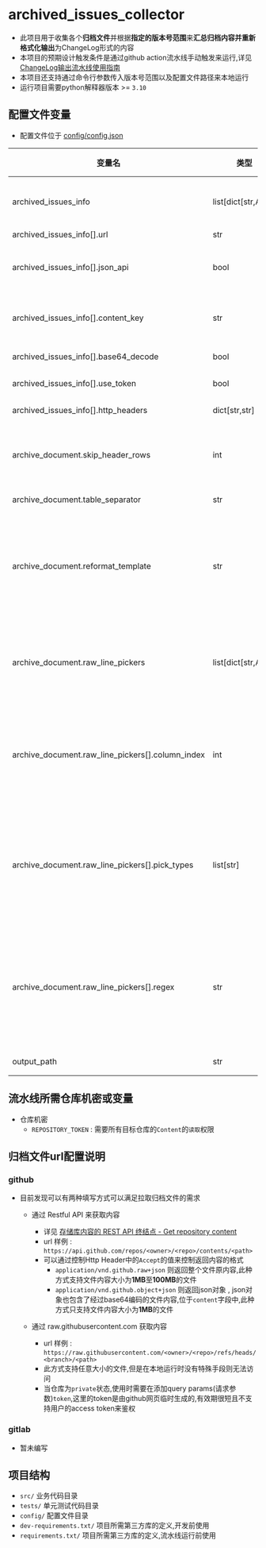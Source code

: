 # archived_issues_collector

- 此项目用于收集各个**归档文件**并根据**指定的版本号范围**来**汇总归档内容并重新格式化输出**为ChangeLog形式的内容
- 本项目的预期设计触发条件是通过github action流水线手动触发来运行,详见 [ChangeLog输出流水线使用指南](./ChangeLog输出流水线使用指南.md)
- 本项目还支持通过命令行参数传入版本号范围以及配置文件路径来本地运行
- 运行项目需要python解释器版本 >= `3.10`

## 配置文件变量

- 配置文件位于 [config/config.json](config/config.json)

| 变量名                                           | 类型                | 默认值 | 描述                                                                                                                                                                                                                            |
| ------------------------------------------------ | ------------------- | ------ | ------------------------------------------------------------------------------------------------------------------------------------------------------------------------------------------------------------------------------- |
| archived_issues_info                             | list[dict[str,Any]] | []     | 定义归档文件源获取规则,目前只支持http和https源,配置时请参考[归档文件url配置说明](#归档文件url配置说明)                                                                                                                                                                                  |
| archived_issues_info[].url                       | str                 | ""     | 归档文件源的url                                                                                                                                                                                                                 |
| archived_issues_info[].json_api                  | bool                | false  | 请求的url是否是json api,若此值为true,请求url后响应的内容将以json格式解析                                                                                                                                                        |
| archived_issues_info[].content_key               | str                 | ""     | 实际归档内容在json响应中的键名,`json_api`值为true时才生效,与`json_api`配合使用                                                                                                                                                  |
| archived_issues_info[].base64_decode             | bool                | false  | 请求url后响应的内容是否需要base64解码                                                                                                                                                                                           |
| archived_issues_info[].use_token                 | bool                | false  | 请求url时是否在请求头中携带token                                                                                                                                                                                                |
| archived_issues_info[].http_headers              | dict[str,str]       | {}     | 请求url时要携带的请求头内容                                                                                                                                                                                                     |
| archive_document.skip_header_rows                | int                 | 0      | 处理每个原始归档文档内容时,从第一行开始要跳过多少行,因为开头的几行可能是列表的开头格式,不能参与内容的处理                                                                                                                       |
| archive_document.table_separator                 | str                 | ""     | 表分隔符,用于分割原始归档文档内容中的每一行                                                                                                                                                                                     |
| archive_document.reformat_template               | str                 | ""     | 用于重新格式化归档内容的格式模版,可使用特殊占位符变量来灵活定制输出格式,可用的变量有: `{issue_type}` `{issue_location}`  `{issue_url_parents}` `{issue_title}` `{md_link_square_start}` `{md_link_square_end}` `{first_number}` |
| archive_document.raw_line_pickers                | list[dict[str,Any]] | []     | picker用来分类和提取`table_separator`分隔好的内容,可定义多个picker,请确保`column_index`不会超出`table_separator`分割后的column个数                                                                                              |
| archive_document.raw_line_pickers[].column_index | int                 | 0      | picker的列索引,每个column就是每行内容通过`table_separator`拆分出来的每个元素,`column_index`表示了这个picker `pick_types` `regex` 的要被应用在第几个column                                                                       |
| archive_document.raw_line_pickers[].pick_types   | list[str]           | []     | picker要匹配内容的内容类型,名称与大部分`reformat_template`的占位符变量是对应的,由于正则可以设置多个捕获组,所以根据正则匹配后的匹配结果顺序一一对应此列表中的类型;在`regex`为null时,此列表只能填写一个元素                       |
| archive_document.raw_line_pickers[].regex        | str                 | None   | picker匹配内容的正则表达式,值为null时则不使用正则而是使用整个column的字符串,可使用捕获组将正则匹配内容与`pick_types`中的类型进行对应,若捕获组个数大于`pick_types`中元素的个数,多余的捕获组结果则会被丢弃                        |
| output_path                                      | str                 | ""     | 输出格式化后内容的文件路径                                                                                                                                                                                                      |

## 流水线所需仓库机密或变量
- 仓库机密
  - `REPOSITORY_TOKEN` : 需要所有目标仓库的`Content`的`读取`权限

## 归档文件url配置说明

### github
- 目前发现可以有两种填写方式可以满足拉取归档文件的需求
  - 通过 Restful API 来获取内容
    - 详见 [存储库内容的 REST API 终结点 - Get repository content](https://docs.github.com/zh/rest/repos/contents?apiVersion=2022-11-28#get-repository-content)
    - url 样例 : `https://api.github.com/repos/<owner>/<repo>/contents/<path>` 
    - 可以通过控制Http Header中的`Accept`的值来控制返回内容的格式
      - `application/vnd.github.raw+json` 则返回整个文件原内容,此种方式支持文件内容大小为**1MB**至**100MB**的文件
      - `application/vnd.github.object+json` 则返回json对象 , json对象也包含了经过base64编码的文件内容,位于`content`字段中,此种方式只支持文件内容大小为**1MB**的文件

  - 通过 raw.githubusercontent.com 获取内容
    - url 样例 : `https://raw.githubusercontent.com/<owner>/<repo>/refs/heads/<branch>/<path>` 
    - 此方式支持任意大小的文件,但是在本地运行时没有特殊手段则无法访问
    - 当仓库为`private`状态,使用时需要在添加query params(请求参数)`token`,这里的token是由github网页临时生成的,有效期很短且不支持用户的access token来鉴权

### gitlab
- 暂未编写



## 项目结构

- `src/` 业务代码目录
- `tests/` 单元测试代码目录
- `config/` 配置文件目录
- `dev-requirements.txt/` 项目所需第三方库的定义,开发前使用
- `requirements.txt/` 项目所需第三方库的定义,流水线运行前使用

